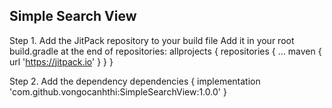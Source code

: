 Simple Search View
-


Step 1. Add the JitPack repository to your build file
Add it in your root build.gradle at the end of repositories:
allprojects {
		repositories {
			  ...
			  maven { url 'https://jitpack.io' }
		}
}
  
Step 2. Add the dependency
dependencies {
	   implementation 'com.github.vongocanhthi:SimpleSearchView:1.0.0'
}
